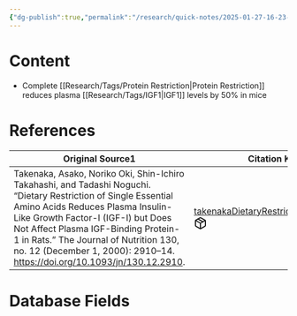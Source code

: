 ```yaml
---
{"dg-publish":true,"permalink":"/research/quick-notes/2025-01-27-16-23-55/","updated":"2025-01-28T18:55:13-05:00"}
---
```


# Content
- Complete [[Research/Tags/Protein Restriction\|Protein Restriction]] reduces plasma [[Research/Tags/IGF1\|IGF1]] levels by 50% in mice
# References
<div><table class="dataview table-view-table"><thead class="table-view-thead"><tr class="table-view-tr-header"><th class="table-view-th"><span>Original Source</span><span class="dataview small-text">1</span></th><th class="table-view-th"><span>Citation Key</span></th></tr></thead><tbody class="table-view-tbody"><tr><td><span>Takenaka, Asako, Noriko Oki, Shin-Ichiro Takahashi, and Tadashi Noguchi. “Dietary Restriction of Single Essential Amino Acids Reduces Plasma Insulin-Like Growth Factor-I (IGF-I) but Does Not Affect Plasma IGF-Binding Protein-1 in Rats.” The Journal of Nutrition 130, no. 12 (December 1, 2000): 2910–14. <a rel="noopener nofollow" class="external-link" href="https://doi.org/10.1093/jn/130.12.2910" target="_blank">https://doi.org/10.1093/jn/130.12.2910</a>.</span></td><td><span><a data-tooltip-position="top" aria-label="Research/Evidence Sources/takenakaDietaryRestrictionSingle2000.md" data-href="Research/Evidence Sources/takenakaDietaryRestrictionSingle2000.md" href="Research/Evidence Sources/takenakaDietaryRestrictionSingle2000.md" class="internal-link" target="_blank" rel="noopener nofollow" fileclass-name="Research Links">takenakaDietaryRestrictionSingle2000</a><a class="metadata-menu fileclass-icon"><svg xmlns="http://www.w3.org/2000/svg" width="24" height="24" viewBox="0 0 24 24" fill="none" stroke="currentColor" stroke-width="2" stroke-linecap="round" stroke-linejoin="round" class="svg-icon lucide-package"><path d="m7.5 4.27 9 5.15"></path><path d="M21 8a2 2 0 0 0-1-1.73l-7-4a2 2 0 0 0-2 0l-7 4A2 2 0 0 0 3 8v8a2 2 0 0 0 1 1.73l7 4a2 2 0 0 0 2 0l7-4A2 2 0 0 0 21 16Z"></path><path d="m3.3 7 8.7 5 8.7-5"></path><path d="M12 22V12"></path></svg></a></span></td></tr></tbody></table></div>

# Database Fields
